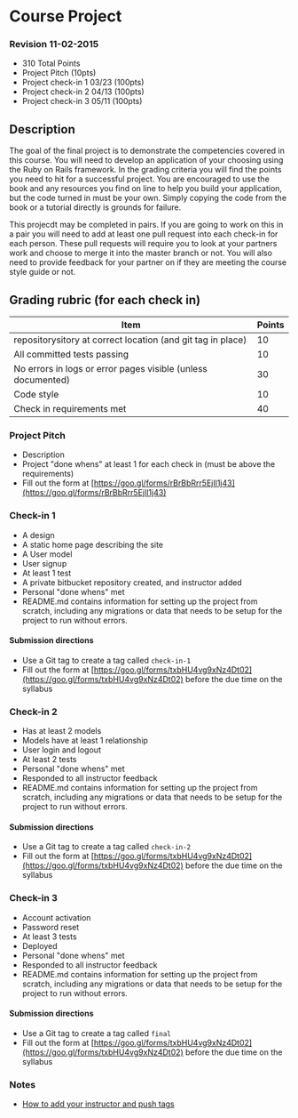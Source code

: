 # Course Project
### Revision 11-02-2015
* 310 Total Points
* Project Pitch (10pts)
* Project check-in 1 03/23 (100pts)
* Project check-in 2 04/13 (100pts)
* Project check-in 3 05/11 (100pts)

## Description
The goal of the final project is to demonstrate the competencies covered in this course.  You will need to develop an application of your choosing using the Ruby on Rails framework.  In the grading criteria you will find the points you need to hit for a successful project. You are encouraged to use the book and any resources you find on line to help you build your application, but the code turned in must be your own.  Simply copying the code from the book or a tutorial directly is grounds for failure.

This projecdt may be completed in pairs.  If you are going to work on this in a pair you will need to add at least one pull request into each check-in for each person.  These pull requests will require you to look at your partners work and choose to merge it into the master branch or not.  You will also need to provide feedback for your partner on if they are meeting the course style guide or not.


## Grading rubric (for each check in)
| Item                                                          | Points |
| ----------------------------------------------------          | ------ |
| repositorysitory at correct location (and git tag in place)   | 10     |
| All committed tests passing                                   | 10     |
| No errors in logs or error pages visible (unless documented)  | 30     |
| Code style                                                    | 10     |
| Check in requirements met                                     | 40     |

### Project Pitch
* Description
* Project "done whens" at least 1 for each check in (must be above the requirements)
* Fill out the form at [https://goo.gl/forms/rBrBbRrr5EjIl1j43](https://goo.gl/forms/rBrBbRrr5EjIl1j43)


### Check-in 1
* A design
* A static home page describing the site
* A User model
* User signup
* At least 1 test
* A private bitbucket repository created, and instructor added
* Personal "done whens" met
* README.md contains information for setting up the project from scratch, including any migrations or data that needs to be setup for the project to run without errors.

#### Submission directions
* Use a Git tag to create a tag called ```check-in-1```
* Fill out the form at [https://goo.gl/forms/txbHU4vg9xNz4Dt02](https://goo.gl/forms/txbHU4vg9xNz4Dt02) before the due time on the syllabus

### Check-in 2
* Has at least 2 models
* Models have at least 1 relationship
* User login and logout
* At least 2 tests
* Personal "done whens" met
* Responded to all instructor feedback
* README.md contains information for setting up the project from scratch, including any migrations or data that needs to be setup for the project to run without errors.

#### Submission directions
* Use a Git tag to create a tag called ```check-in-2```
* Fill out the form at [https://goo.gl/forms/txbHU4vg9xNz4Dt02](https://goo.gl/forms/txbHU4vg9xNz4Dt02) before the due time on the syllabus

### Check-in 3
* Account activation
* Password reset
* At least 3 tests
* Deployed
* Personal "done whens" met
* Responded to all instructor feedback
* README.md contains information for setting up the project from scratch, including any migrations or data that needs to be setup for the project to run without errors.

#### Submission directions
* Use a Git tag to create a tag called ```final```
* Fill out the form at [https://goo.gl/forms/txbHU4vg9xNz4Dt02](https://goo.gl/forms/txbHU4vg9xNz4Dt02) before the due time on the syllabus


### Notes
* [How to add your instructor and push tags](../how_tos/adding_instructor_to_your_bitbucket_repository.md)
